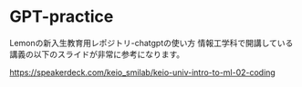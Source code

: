 # GPT-practice
Lemonの新入生教育用レポジトリ-chatgptの使い方
情報工学科で開講している講義の以下のスライドが非常に参考になります。

https://speakerdeck.com/keio_smilab/keio-univ-intro-to-ml-02-coding

